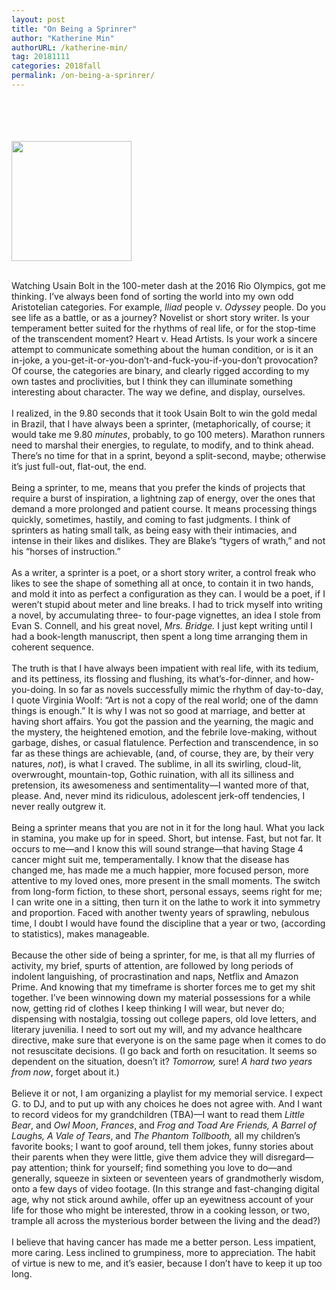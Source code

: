 ```yaml
---
layout: post
title: "On Being a Sprinrer"
author: "Katherine Min"
authorURL: /katherine-min/
tag: 20181111
categories: 2018fall
permalink: /on-being-a-sprinrer/
---
```


<br><br>
<br><br>
<img style="align:center; width:20vw;" src="{{site.baseurl}}/assets/20181111/runner.png" alt="">
<br><br>

Watching Usain Bolt in the 100-meter dash at the 2016 Rio Olympics, got me thinking. I’ve always been fond of sorting the world into my own odd Aristotelian categories. For example, _Iliad_ people v. _Odyssey_ people. Do you see life as a battle, or as a journey? Novelist or short story writer. Is your temperament better suited for the rhythms of real life, or for the stop-time of the transcendent moment? Heart v. Head Artists. Is your work a sincere attempt to communicate something about the human condition, or is it an in-joke, a you-get-it-or-you-don’t-and-fuck-you-if-you-don’t provocation? Of course, the categories are binary, and clearly rigged according to my own tastes and proclivities, but I think they can illuminate something interesting about character. The way we define, and display, ourselves.
<br>
<br>
I realized, in the 9.80 seconds that it took Usain Bolt to win the gold medal in Brazil, that I have always been a sprinter, (metaphorically, of course; it would take me 9.80 _minutes_, probably, to go 100 meters). Marathon runners need to marshal their energies, to regulate, to modify, and to think ahead. There’s no time for that in a sprint, beyond a split-second, maybe; otherwise it’s just full-out, flat-out, the end.
<br>
<br>
Being a sprinter, to me, means that you prefer the kinds of projects that require a burst of inspiration, a lightning zap of energy, over the ones that demand a more prolonged and patient course. It means processing things quickly, sometimes, hastily, and coming to fast judgments. I think of sprinters as hating small talk, as being easy with their intimacies, and intense in their likes and dislikes. They are Blake’s “tygers of wrath,” and not his “horses of instruction.”
<br>
<br>
As a writer, a sprinter is a poet, or a short story writer, a control freak who likes to see the shape of something all at once, to contain it in two hands, and mold it into as perfect a configuration as they can. I would be a poet, if I weren’t stupid about meter and line breaks. I had to trick myself into writing a novel, by accumulating three- to four-page vignettes, an idea I stole from Evan S. Connell, and his great novel, _Mrs. Bridge._ I just kept writing until I had a book-length manuscript, then spent a long time arranging them in coherent sequence.
<br>
<br>
The truth is that I have always been impatient with real life, with its tedium, and its pettiness, its flossing and flushing, its what’s-for-dinner, and how-you-doing. In so far as novels successfully mimic the rhythm of day-to-day, I quote Virginia Woolf: “Art is not a copy of the real world; one of the damn things is enough.” It is why I was not so good at marriage, and better at having short affairs. You got the passion and the yearning, the magic and the mystery, the heightened emotion, and the febrile love-making, without garbage, dishes, or casual flatulence. Perfection and transcendence, in so far as these things are achievable, (and, of course, they are, by their very natures, _not_), is what I craved. The sublime, in all its swirling, cloud-lit, overwrought, mountain-top, Gothic ruination, with all its silliness and pretension, its awesomeness and sentimentality—I wanted more of that, please. And, never mind its ridiculous, adolescent jerk-off tendencies, I never really outgrew it.
<br>
<br>
Being a sprinter means that you are not in it for the long haul. What you lack in stamina, you make up for in speed. Short, but intense. Fast, but not far. It occurs to me—and I know this will sound strange—that having Stage 4 cancer might suit me, temperamentally. I know that the disease has changed me, has made me a much happier, more focused person, more attentive to my loved ones, more present in the small moments. The switch from long-form fiction, to these short, personal essays, seems right for me; I can write one in a sitting, then turn it on the lathe to work it into symmetry and proportion. Faced with another twenty years of sprawling, nebulous time, I doubt I would have found the discipline that a year or two, (according to statistics), makes manageable.
<br>
<br>
Because the other side of being a sprinter, for me, is that all my flurries of activity, my brief, spurts of attention, are followed by long periods of indolent languishing, of procrastination and naps, Netflix and Amazon Prime. And knowing that my timeframe is shorter forces me to get my shit together. I’ve been winnowing down my material possessions for a while now, getting rid of clothes I keep thinking I will wear, but never do; dispensing with nostalgia, tossing out college papers, old love letters, and literary juvenilia. I need to sort out my will, and my advance healthcare directive, make sure that everyone is on the same page when it comes to do not resuscitate decisions. (I go back and forth on resucitation. It seems so dependent on the situation, doesn’t it? _Tomorrow,_ sure! _A hard two years from now_, forget about it.)
<br>
<br>
Believe it or not, I am organizing a playlist for my memorial service. I expect G. to DJ, and to put up with any choices he does not agree with. And I want to record videos for my grandchildren (TBA)—I want to read them _Little Bear_, and _Owl Moon_, _Frances_, and _Frog and Toad_ _Are Friends,_ _A Barrel of Laughs, A Vale of Tears_, and _The Phantom Tollbooth,_ all my children’s favorite books; I want to goof around, tell them jokes, funny stories about their parents when they were little, give them advice they will disregard—pay attention; think for yourself; find something you love to do—and generally, squeeze in sixteen or seventeen years of grandmotherly wisdom, onto a few days of video footage. (In this strange and fast-changing digital age, why not stick around awhile, offer up an eyewitness account of your life for those who might be interested, throw in a cooking lesson, or two, trample all across the mysterious border between the living and the dead?)
<br>
<br>
I believe that having cancer has made me a better person. Less impatient, more caring. Less inclined to grumpiness, more to appreciation. The habit of virtue is new to me, and it’s easier, because I don’t have to keep it up too long.
<br>
<br>
